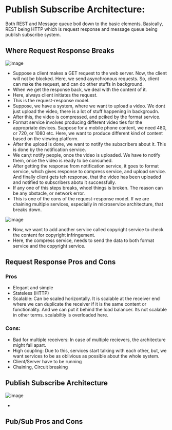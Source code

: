 # Publish Subscribe Architecture:

Both REST and Message queue boil down to the basic elements. Basically, REST being HTTP which is request response and message queue being publish subscribe system.

## Where Request Response Breaks
![image](https://github.com/user-attachments/assets/4267f3cc-5443-4187-a9c8-9f96aa616c88)
- Suppose a client makes a GET request to the web server. Now, the client will not be blocked. Here, we send asynchronous requests. So, client can make the request, and can do other stuffs in background.
- When we get the response back, we deal with the content of it.
- Here, always client initiates the request.
- This is the request-response model.
- Suppose, we have a system, where we want to upload a video. We dont just upload the video, there is a lot of stuff happening in backgroudn.
- After this, the video is compressed, and pciked by the format service.
- Format service involves producing different video ties for the appropriate devices.  Suppose for a mobile phone content, we need 480, or 720, or 1080 etc. Here, we want to produce different kind of content based on the viewing platform.
- After the upload is done, we want to notify the subscribers about it. This is done by the notification service.
- We can;t notify people, once the video is uploaded. We have to notify them, once the video is ready to be consumed.
- After getting the response from notification service, it goes to format service, which gives response to compress service, and upload service. And finally client gets teh response, that the video has been uploaded and notified to subscribers abotu it successfully.
- If any one of this steps breaks, whoel things is broken. The reason can be any obstacle, or network error.
- This is one of the cons of the request-response model. If we are chaining multiple services, especially in microservice architecture, that breaks down.

![image](https://github.com/user-attachments/assets/6765d5c1-3ed7-4c37-af76-a26a1eed39c9)

- Now, we want to add another service called copyright service to check the content for copyright infringement.
- Here, the compress service, needs to send the data to both format service and the copyright service.
## Request Response Pros and Cons
### Pros
- Elegant and simple
- Stateless (HTTP)
- Scalable: Can be scaled horizontally. It is scalable at the receiver end where we can duplicate the receiver if it is the same content or functionality. And we can put it behind the load balancer. Its not scalable in other terms. scalabiltiy is overloaded here. 

### Cons:
- Bad for multiple receivers: In case of multiple recievers, the architecture might fall apart. 
- High coupling: Due to this, services start talking with each other, but, we want services to be as oblivious as possible about the whole system.
- Client/Server have to be running
- Chaining, Circuit breaking
## Publish Subscribe Architecture

![image](https://github.com/user-attachments/assets/df4c1a17-1aff-4a8b-af75-e296c47c4a81)

- 
## Pub/Sub Pros and Cons
